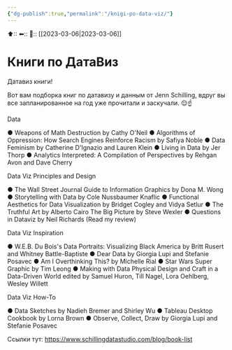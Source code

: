 ```yaml
---
{"dg-publish":true,"permalink":"/knigi-po-data-viz/"}
---
```



⬆::
⬅::
📅:: [[2023-03-06\|2023-03-06]] 

# Книги по ДатаВиз


Датавиз книги!

Вот вам подборка книг по датавизу и данным от Jenn Schilling, вдруг вы все запланированное на год уже прочитали и заскучали. 😌☝️

Data

● Weapons of Math Destruction by Cathy O'Neil
● Algorithms of Oppression: How Search Engines Reinforce Racism by Safiya Noble
● Data Feminism by Catherine D'Ignazio and Lauren Klein
● Living in Data by Jer Thorp
● Analytics Interpreted: A Compilation of Perspectives by Rehgan Avon and Dave Cherry

Data Viz Principles and Design

● The Wall Street Journal Guide to Information Graphics by Dona M. Wong
● Storytelling with Data by Cole Nussbaumer Knaflic
● Functional Aesthetics for Data Visualization by Bridget Cogley and Vidya Setlur
● The Truthful Art by Alberto Cairo
The Big Picture by Steve Wexler
● Questions in Dataviz by Neil Richards (Read my review)
 
Data Viz Inspiration

● W.E.B. Du Bois's Data Portraits: Visualizing Black America by Britt Rusert and Whitney Battle-Baptiste
● Dear Data by Giorgia Lupi and Stefanie Posavec
● Am I Overthinking This? by Michelle Rial
● Star Wars Super Graphic by Tim Leong
● Making with Data Physical Design and Craft in a Data-Driven World edited by Samuel Huron, Till Nagel, Lora Oehlberg, Wesley Willett
 
Data Viz How-To

● Data Sketches by Nadieh Bremer and Shirley Wu
● Tableau Desktop Cookbook by Lorna Brown
● Observe, Collect, Draw by Giorgia Lupi and Stefanie Posavec

Ссылки тут:
https://www.schillingdatastudio.com/blog/book-list
